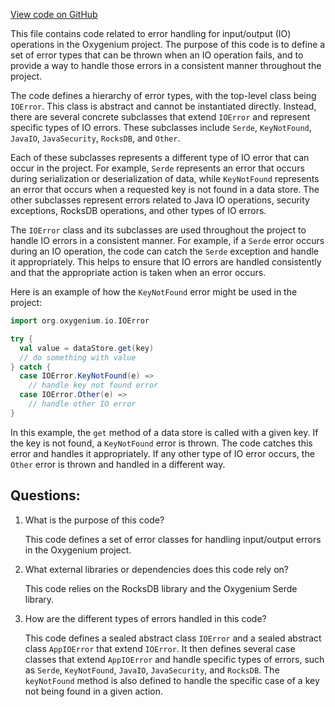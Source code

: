 [View code on GitHub](https://github.com/oxygenium/oxygenium/io/src/main/scala/org/oxygenium/io/IOError.scala)

This file contains code related to error handling for input/output (IO) operations in the Oxygenium project. The purpose of this code is to define a set of error types that can be thrown when an IO operation fails, and to provide a way to handle those errors in a consistent manner throughout the project.

The code defines a hierarchy of error types, with the top-level class being `IOError`. This class is abstract and cannot be instantiated directly. Instead, there are several concrete subclasses that extend `IOError` and represent specific types of IO errors. These subclasses include `Serde`, `KeyNotFound`, `JavaIO`, `JavaSecurity`, `RocksDB`, and `Other`.

Each of these subclasses represents a different type of IO error that can occur in the project. For example, `Serde` represents an error that occurs during serialization or deserialization of data, while `KeyNotFound` represents an error that occurs when a requested key is not found in a data store. The other subclasses represent errors related to Java IO operations, security exceptions, RocksDB operations, and other types of IO errors.

The `IOError` class and its subclasses are used throughout the project to handle IO errors in a consistent manner. For example, if a `Serde` error occurs during an IO operation, the code can catch the `Serde` exception and handle it appropriately. This helps to ensure that IO errors are handled consistently and that the appropriate action is taken when an error occurs.

Here is an example of how the `KeyNotFound` error might be used in the project:

```scala
import org.oxygenium.io.IOError

try {
  val value = dataStore.get(key)
  // do something with value
} catch {
  case IOError.KeyNotFound(e) =>
    // handle key not found error
  case IOError.Other(e) =>
    // handle other IO error
}
```

In this example, the `get` method of a data store is called with a given key. If the key is not found, a `KeyNotFound` error is thrown. The code catches this error and handles it appropriately. If any other type of IO error occurs, the `Other` error is thrown and handled in a different way.
## Questions: 
 1. What is the purpose of this code?
    
    This code defines a set of error classes for handling input/output errors in the Oxygenium project.

2. What external libraries or dependencies does this code rely on?
    
    This code relies on the RocksDB library and the Oxygenium Serde library.

3. How are the different types of errors handled in this code?
    
    This code defines a sealed abstract class `IOError` and a sealed abstract class `AppIOError` that extend `IOError`. It then defines several case classes that extend `AppIOError` and handle specific types of errors, such as `Serde`, `KeyNotFound`, `JavaIO`, `JavaSecurity`, and `RocksDB`. The `keyNotFound` method is also defined to handle the specific case of a key not being found in a given action.